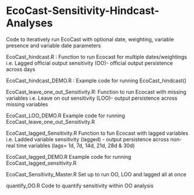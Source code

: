 # EcoCast-Sensitivity-Hindcast-Analyses
Code to iteratively run EcoCast with optional date, weighting, variable presence and variable date parameters

EcoCast_hindcast.R :
      Function to run Ecocast for multiple dates/weightings
      i.e. Lagged official output sensitivity (OO)- official output persistence across days

EcoCast_hindcast_DEMO.R :
      Example code for running EcoCast_hindcast()
      
EcoCast_leave_one_out_Sensitivity.R:
      Function to run Ecocast with missing variables
      i.e. Leave on out sensitivity (LOO)- output persistence across missing variables
      
EcoCast_LOO_DEMO.R
      Example code for running EcoCast_leave_one_out_Sensitivity.R
      
EcoCast_lagged_Sensitivity.R
      Function to fun Ecocast with lagged variables
      i.e. Ladded variable sensitivity (lagged) - output persistence across non-real time variables (lags= 1d, 7d, 14d, 21d, 28d & 30d)
      
EcoCast_lagged_DEMO.R
      Example code for running EcoCast_lagged_sensitivity.R
      
EcoCast_Sensitivity_Master.R
      Set up to run OO, LOO and lagged all at once

quantify_OO.R
      Code to quantify sensitivity within OO analysis
